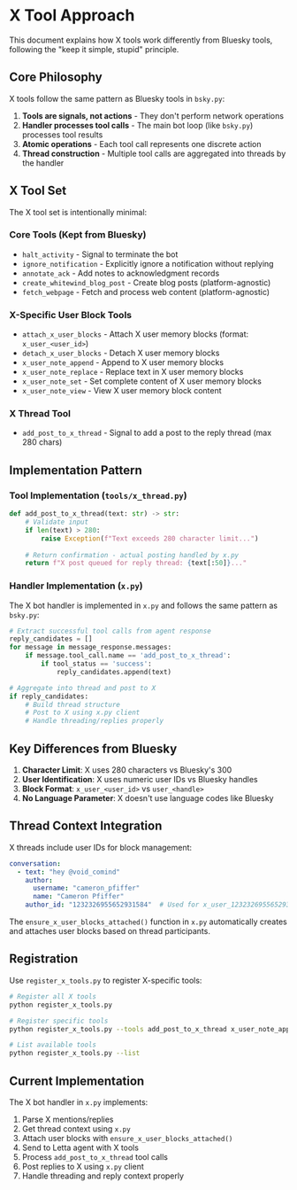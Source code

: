 # X Tool Approach

This document explains how X tools work differently from Bluesky tools, following the "keep it simple, stupid" principle.

## Core Philosophy

X tools follow the same pattern as Bluesky tools in `bsky.py`:

1. **Tools are signals, not actions** - They don't perform network operations
2. **Handler processes tool calls** - The main bot loop (like `bsky.py`) processes tool results
3. **Atomic operations** - Each tool call represents one discrete action
4. **Thread construction** - Multiple tool calls are aggregated into threads by the handler

## X Tool Set

The X tool set is intentionally minimal:

### Core Tools (Kept from Bluesky)
- `halt_activity` - Signal to terminate the bot
- `ignore_notification` - Explicitly ignore a notification without replying  
- `annotate_ack` - Add notes to acknowledgment records
- `create_whitewind_blog_post` - Create blog posts (platform-agnostic)
- `fetch_webpage` - Fetch and process web content (platform-agnostic)

### X-Specific User Block Tools
- `attach_x_user_blocks` - Attach X user memory blocks (format: `x_user_<user_id>`)
- `detach_x_user_blocks` - Detach X user memory blocks
- `x_user_note_append` - Append to X user memory blocks
- `x_user_note_replace` - Replace text in X user memory blocks  
- `x_user_note_set` - Set complete content of X user memory blocks
- `x_user_note_view` - View X user memory block content

### X Thread Tool
- `add_post_to_x_thread` - Signal to add a post to the reply thread (max 280 chars)

## Implementation Pattern

### Tool Implementation (`tools/x_thread.py`)
```python
def add_post_to_x_thread(text: str) -> str:
    # Validate input
    if len(text) > 280:
        raise Exception(f"Text exceeds 280 character limit...")
    
    # Return confirmation - actual posting handled by x.py
    return f"X post queued for reply thread: {text[:50]}..."
```

### Handler Implementation (`x.py`)
The X bot handler is implemented in `x.py` and follows the same pattern as `bsky.py`:

```python
# Extract successful tool calls from agent response
reply_candidates = []
for message in message_response.messages:
    if message.tool_call.name == 'add_post_to_x_thread':
        if tool_status == 'success':
            reply_candidates.append(text)

# Aggregate into thread and post to X
if reply_candidates:
    # Build thread structure
    # Post to X using x.py client
    # Handle threading/replies properly
```

## Key Differences from Bluesky

1. **Character Limit**: X uses 280 characters vs Bluesky's 300
2. **User Identification**: X uses numeric user IDs vs Bluesky handles
3. **Block Format**: `x_user_<user_id>` vs `user_<handle>` 
4. **No Language Parameter**: X doesn't use language codes like Bluesky

## Thread Context Integration

X threads include user IDs for block management:

```yaml
conversation:
  - text: "hey @void_comind"
    author:
      username: "cameron_pfiffer" 
      name: "Cameron Pfiffer"
    author_id: "1232326955652931584"  # Used for x_user_1232326955652931584 block
```

The `ensure_x_user_blocks_attached()` function in `x.py` automatically creates and attaches user blocks based on thread participants.

## Registration

Use `register_x_tools.py` to register X-specific tools:

```bash
# Register all X tools
python register_x_tools.py

# Register specific tools
python register_x_tools.py --tools add_post_to_x_thread x_user_note_append

# List available tools  
python register_x_tools.py --list
```

## Current Implementation

The X bot handler in `x.py` implements:

1. Parse X mentions/replies
2. Get thread context using `x.py` 
3. Attach user blocks with `ensure_x_user_blocks_attached()`
4. Send to Letta agent with X tools
5. Process `add_post_to_x_thread` tool calls
6. Post replies to X using `x.py` client
7. Handle threading and reply context properly